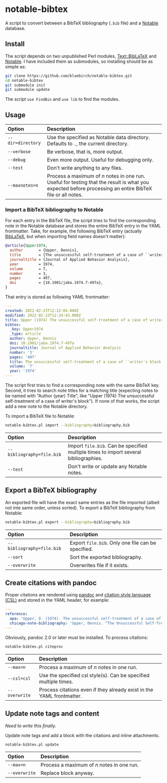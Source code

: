 # notable-bibtex

A script to convert between a BibTeX bibliography (`.bib` file) and a [Notable](https://notable.app) database.

## Install

The script depends on two unpublished Perl modules, [Text::BibLaTeX](https://github.com/bluebirch/text-biblatex) and [Notable](https://github.com/bluebirch/Notable). I have included them as submodules, so installing should be as simple as:

```sh
git clone https://github.com/bluebirch/notable-bibtex.git
cd notable-bibtex
git submodule init
git submodule update
```

The script `use FindBin` and `use lib` to find the modules.

## Usage

| Option | Description |
| :- | :- |
| `--dir=directory` | Use the specified as Notable data directory. Defaults to `.`, the current directory. |
| `--verbose` | Be verbose, that is, more output. |
| `--debug` | Even more output. Useful for debugging only. |
| `--test` | Don't write anything to any files. |
| `--maxnotes=n` | Process a maximum of *n* notes in one run. Useful for testing that the result is what you expected before processing an entire BibTeX file or all notes. |

### Import a BibTeX bibliography to Notable

For each entry in the BibTeX file, the script tries to find the corresponding note in the Notable database and stores the entire BibTeX entry in the YAML frontmatter. Take, for example, the following BibTeX entry (actually [BibLaTeX](https://www.ctan.org/pkg/biblatex), but when importing field names doesn't matter):

```bibtex
@article{Upper1974,
  author       = {Upper, Dennis},
  title        = {The unsuccessful self-treatment of a case of ``writer's block''},
  journaltitle = {Journal of Applied Behavior Analysis},
  year         = 1974,
  volume       = 7,
  number       = 3,
  pages        = 497,
  doi          = {10.1901/jaba.1974.7-497a},
}
```

That entry is stored as following YAML frontmatter:

```yaml
---
created: 2022-02-23T12:22:04.000Z
modified: 2022-02-23T12:24:43.000Z
title: Upper (1974) The unsuccessful self-treatment of a case of writer's block
bibtex:
  _key: Upper1974
  _type: article
  author: Upper, Dennis
  doi: 10.1901/jaba.1974.7-497a
  journaltitle: Journal of Applied Behavior Analysis
  number: '3'
  pages: '497'
  title: The unsuccessful self-treatment of a case of ``writer's block''
  volume: '7'
  year: '1974'
---
```

The script first tries to find a corresponding note with the same BibTeX key. Second, it tries to search note titles for a matching title (expecting notes to be named with "Author (year) Title", like "Upper (1974) The unsuccessful self-treatment of a case of writer's block"). If none of that works, the script add a new note to the Notable directory.

To import a BibTeX file to Notable:

```sh
notable-bibtex.pl import --bibliography=bibliography.bib
```

| Option | Description |
| :- | :- |
| `--bibliography=file.bib` | Import `file.bib`. Can be specified multiple times to import several bibliographies. |
| `--test` | Don't write or update any Notable notes. |

## Export a BibTeX bibliography

An exported file will have the exact same entries as the file imported (albeit not inte same order, unless sorted). To export a BibTeX bibliography from Notable:

```sh
notable-bibtex.pl export --bibliography=bibliography.bib
```

| Option | Description |
| :- | :- |
| `--bibliography=file.bib` | Export `file.bib`. Only one file can be specified. |
| `--sort` | Sort the exported bibliography. |
| `--overwrite` | Overwrites file if it exists. |

## Create citations with pandoc

Proper citations are rendered using [pandoc](https://pandoc.org/) and [citation style language (CSL)](https://citationstyles.org/) and stored in the YAML header, for example:

```yaml
---
reference:
  apa: 'Upper, D. (1974). The unsuccessful self-treatment of a case of “writer’s block.” *Journal of Applied Behavior Analysis*, *7*(3), 497. <https://doi.org/10.1901/jaba.1974.7-497a>'
  chicago-note-bibliography: 'Upper, Dennis. “The Unsuccessful Self-Treatment of a Case of ‘Writer’s Block’.” *Journal of Applied Behavior Analysis* 7, no. 3 (1974): 497. <https://doi.org/10.1901/jaba.1974.7-497a>.'
---
```

Obviously, pandoc 2.0 or later must be installed. To process citations:

```sh
notable-bibtex.pl citeproc
```

| Option | Description |
| :- | :- |
| `--max=n` | Process a maximum of *n* notes in one run. |
| `--csl=csl` | Use the specified csl style(s). Can be specified multiple times. |
| `--overwrite` | Process citations even if they already exist in the YAML frontmatter. |

## Update note tags and content

*Need to write this finally.*

Update note tags and add a block with the citations and inline attachments.

```sh
notable-bibtex.pl update
```

| Option | Description |
| :- | :- |
| `--max=n` | Process a maximum of *n* notes in one run. |
| `--overwrite` | Replace block anyway. |
